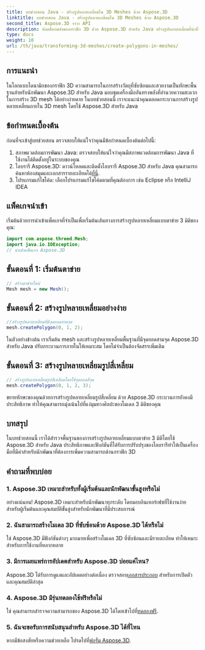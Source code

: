 ```yaml
---
title: บทช่วยสอน Java - สร้างรูปหลายเหลี่ยมใน 3D Meshes ด้วย Aspose.3D
linktitle: บทช่วยสอน Java - สร้างรูปหลายเหลี่ยมใน 3D Meshes ด้วย Aspose.3D
second_title: Aspose.3D จาวา API
description: ปลดล็อกพลังของกราฟิก 3D ด้วย Aspose.3D สำหรับ Java สร้างรูปหลายเหลี่ยมที่น่าทึ่งได้อย่างง่ายดาย ดาวน์โหลดตอนนี้เพื่อประสบการณ์การพัฒนาที่ราบรื่น
type: docs
weight: 10
url: /th/java/transforming-3d-meshes/create-polygons-in-meshes/
---
```

## การแนะนำ
ในโลกแบบไดนามิกของกราฟิก 3D ความสามารถในการสร้างวัตถุที่ซับซ้อนและสวยงามเป็นทักษะพื้นฐานสำหรับนักพัฒนา Aspose.3D สำหรับ Java มอบชุดเครื่องมืออันทรงพลังที่อำนวยความสะดวกในการสร้าง 3D mesh ได้อย่างง่ายดาย ในบทช่วยสอนนี้ เราจะแนะนำคุณตลอดกระบวนการสร้างรูปหลายเหลี่ยมภายใน 3D mesh โดยใช้ Aspose.3D สำหรับ Java
## ข้อกำหนดเบื้องต้น
ก่อนที่จะเข้าสู่บทช่วยสอน ตรวจสอบให้แน่ใจว่าคุณมีข้อกำหนดเบื้องต้นต่อไปนี้:
1. สภาพแวดล้อมการพัฒนา Java: ตรวจสอบให้แน่ใจว่าคุณมีสภาพแวดล้อมการพัฒนา Java ที่ใช้งานได้ติดตั้งอยู่ในระบบของคุณ
2.  ไลบรารี Aspose.3D: ดาวน์โหลดและติดตั้งไลบรารี Aspose.3D สำหรับ Java คุณสามารถค้นหาห้องสมุดและเอกสารรายละเอียดได้[ที่นี่](https://reference.aspose.com/3d/java/).
3. โปรแกรมแก้ไขโค้ด: เลือกโปรแกรมแก้ไขโค้ดตามที่คุณต้องการ เช่น Eclipse หรือ IntelliJ IDEA
## แพ็คเกจนำเข้า
เริ่มต้นด้วยการนำเข้าแพ็คเกจที่จำเป็นเพื่อเริ่มต้นเส้นทางการสร้างรูปหลายเหลี่ยมแบบตาข่าย 3 มิติของคุณ:
```java
import com.aspose.threed.Mesh;
import java.io.IOException;
// นำเข้าแพ็คเกจ Aspose.3D
```
## ขั้นตอนที่ 1: เริ่มต้นตาข่าย
```java
// สร้างตาข่ายใหม่
Mesh mesh = new Mesh();
```
## ขั้นตอนที่ 2: สร้างรูปหลายเหลี่ยมอย่างง่าย
```java
//สร้างรูปหลายเหลี่ยมที่มีจุดยอดสามจุด
mesh.createPolygon(0, 1, 2);
```
ในตัวอย่างข้างต้น เราเริ่มต้น mesh และสร้างรูปหลายเหลี่ยมพื้นฐานที่มีจุดยอดสามจุด Aspose.3D สำหรับ Java ปรับกระบวนการภายในให้เหมาะสม โดยไม่จำเป็นต้องจัดสรรเพิ่มเติม
## ขั้นตอนที่ 3: สร้างรูปหลายเหลี่ยมรูปสี่เหลี่ยม
```java
// สร้างรูปหลายเหลี่ยมรูปสี่เหลี่ยมโดยใช้จุดยอดสี่จุด
mesh.createPolygon(0, 1, 2, 3);
```
ขยายทักษะของคุณด้วยการสร้างรูปหลายเหลี่ยมรูปสี่เหลี่ยม ด้วย Aspose.3D กระบวนการยังคงมีประสิทธิภาพ ทำให้คุณสามารถมุ่งเน้นไปที่แง่มุมทางศิลปะของโมเดล 3 มิติของคุณ
## บทสรุป
ในบทช่วยสอนนี้ เราได้สำรวจพื้นฐานของการสร้างรูปหลายเหลี่ยมแบบตาข่าย 3 มิติโดยใช้ Aspose.3D สำหรับ Java ประสิทธิภาพและฟังก์ชันที่ได้รับการปรับปรุงของไลบรารีทำให้เป็นเครื่องมือที่มีค่าสำหรับนักพัฒนาที่ต้องการเพิ่มความสามารถด้านกราฟิก 3D
## คำถามที่พบบ่อย
### 1. Aspose.3D เหมาะสำหรับทั้งผู้เริ่มต้นและนักพัฒนาขั้นสูงหรือไม่
อย่างแน่นอน! Aspose.3D เหมาะสำหรับนักพัฒนาทุกระดับ โดยมอบอินเทอร์เฟซที่ใช้งานง่ายสำหรับผู้เริ่มต้นและคุณสมบัติขั้นสูงสำหรับนักพัฒนาที่มีประสบการณ์
### 2. ฉันสามารถสร้างโมเดล 3D ที่ซับซ้อนด้วย Aspose.3D ได้หรือไม่
ใช่ Aspose.3D มีฟังก์ชันต่างๆ มากมายเพื่อสร้างโมเดล 3D ที่ซับซ้อนและมีรายละเอียด ทำให้เหมาะสำหรับการใช้งานที่หลากหลาย
### 3. มีการเผยแพร่การอัปเดตสำหรับ Aspose.3D บ่อยแค่ไหน?
 Aspose.3D ได้รับการดูแลและอัปเดตอย่างต่อเนื่อง ตรวจสอบ[เอกสารประกอบ](https://reference.aspose.com/3d/java/) สำหรับการเปิดตัวและคุณสมบัติล่าสุด
### 4. Aspose.3D มีรุ่นทดลองใช้ฟรีหรือไม่
 ใช่ คุณสามารถสำรวจความสามารถของ Aspose.3D ได้โดยเข้าไปที่[ทดลองฟรี](https://releases.aspose.com/).
### 5. ฉันจะขอรับการสนับสนุนสำหรับ Aspose.3D ได้ที่ไหน
 หากมีข้อสงสัยหรือความช่วยเหลือ โปรดไปที่[ฟอรั่ม Aspose.3D](https://forum.aspose.com/c/3d/18).